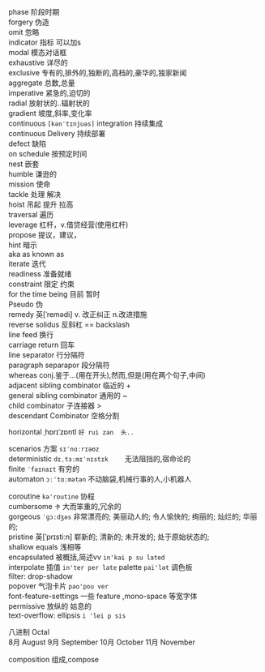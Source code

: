 phase                       阶段时期  
forgery                       伪造  
omit                        忽略  
indicator                       指标 可以加s  
modal                       模态对话框  
exhaustive                        详尽的  
exclusive                       专有的,排外的,独断的,高档的,豪华的,独家新闻  
aggregate                       总数,总量  
imperative                        紧急的,迫切的  
radial                        放射状的..辐射状的  
gradient                        坡度,斜率,变化率  
continuous                        `[kənˈtɪnjuəs]` integration  持续集成  
continuous Delivery                           持续部署   
defect                        缺陷  
on schedule                         按预定时间     
nest                        嵌套  
humble                        谦逊的  
mission                         使命   
tackle                          处理 解决  
hoist                       吊起 提升 拉高  
traversal                         遍历  
leverage                          杠杆，v.借贷经营(使用杠杆)  
propose                           提议，建议，  
hint                              暗示  
aka  as known as  
iterate                         迭代  
readiness                       准备就绪  
constraint                      限定 约束  
for the time being                      目前 暂时  
Pseudo                          伪  
remedy                          英[ˈremədi] v. 改正纠正 n.改进措施  
reverse solidus                         反斜杠   ==  backslash    
line feed                           换行   
carriage return                         回车   
line separator                          行分隔符    
paragraph  separapor                        段分隔符  
whereas                           conj.鉴于...(用在开头),然而,但是(用在两个句子,中间)    
adjacent sibling combinator      临近的   +  
general   sibling combinator     通用的   ~  
child combinator                 子连接器 >  
descendant Combinator            空格分割 ` `  

horizontal      ˌhɒrɪˈzɒntl    `好 rui zan  头..`  

scenarios  方案    `sɪˈnɑːrɪəʊz`  
deterministic        `dɪˌtɜːmɪˈnɪstɪk    `  无法阻挡的,宿命论的   
finite            `ˈfaɪnaɪt`  有穷的   
automaton     `ɔːˈtɑːmətən`  不动脑袋,机械行事的人,小机器人  

coroutine   `kə'routine`   协程  
cumbersome  `卡` 大而笨重的,冗余的  
gorgeous    `ˈɡɔːdʒəs`    非常漂亮的; 美丽动人的; 令人愉快的; 绚丽的; 灿烂的; 华丽的;  
pristine	英[ˈprɪstiːn]    崭新的; 清新的; 未开发的; 处于原始状态的;    
shallow equals    浅相等  
encapsulated      被概括,简述vv   `in'kai p su lated`  
interpolate      插值  `in'ter per late`
palette    `pai'lət`   调色板  
filter: drop-shadow  
popover  气泡卡片   `pao'pou ver`  
font-feature-settings   一些 feature  ,mono-space 等宽字体  
permissive   放纵的  姑息的  
text-overflow:  ellipsis  `i 'lei p sis`  

八进制    Octal  
8月 August 
9月 September 
10月 October 
11月 November

composition  组成,compose  










